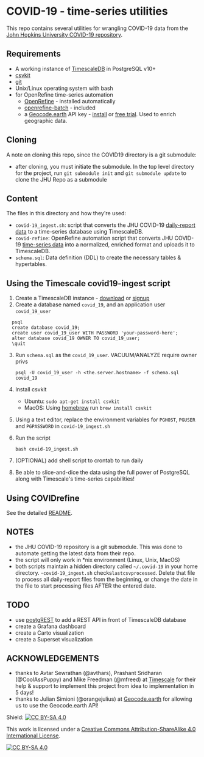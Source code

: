 # COVID-19 - time-series utilities

This repo contains several utilities for wrangling COVID-19 data from the [John Hopkins University COVID-19 repository](https://github.com/CSSEGISandData/COVID-19). 

## Requirements
* A working instance of [TimescaleDB](https://docs.timescale.com) in PostgreSQL v10+
* [csvkit](https://csvkit.readthedocs.io/en/latest/)
* [git](https://git-scm.com/)
* Unix/Linux operating system with bash 
* for OpenRefine time-series automation
  - [OpenRefine](http://openrefine.org) - installed automatically
  - [openrefine-batch](https://github.com/opencultureconsulting/openrefine-batch) - included
  - a [Geocode.earth](https://geocode.earth) API key - [install](https://github.com/pelias/pelias) or [free trial](https://geocode.earth/invite/request?referrer=datHere). Used to enrich geographic data.

## Cloning
A note on cloning this repo, since the COVID19 directory is a git submodule:

* after cloning, you must initiate the submodule. In the top level directory for the project, run `git submodule init` and `git submodule update` to clone the JHU Repo as a submodule 

## Content
The files in this directory and how they're used:

* `covid-19_ingest.sh`: script that converts the JHU COVID-19 [daily-report data](https://github.com/CSSEGISandData/COVID-19/tree/master/csse_covid_19_data/csse_covid_19_daily_reports) to a time-series database using TimescaleDB.
* `covid-refine`:   OpenRefine automation script that converts JHU COVID-19 [time-series data](https://github.com/CSSEGISandData/COVID-19/tree/master/csse_covid_19_data/csse_covid_19_time_series) into a normalized, enriched format and uploads it to TimescaleDB. 
* `schema.sql`: Data definition (DDL) to create the necessary tables & hypertables.

## Using the Timescale covid19-ingest script
1. Create a TimescaleDB instance - [download](https://docs.timescale.com/latest/getting-started/installation) or [signup](https://www.timescale.com/cloud-signup)
2. Create a database named `covid_19`, and an application user `covid_19_user`

```
  psql
  create database covid_19;
  create user covid_19_user WITH PASSWORD 'your-password-here';
  alter database covid_19 OWNER TO covid_19_user;
  \quit
```

3. Run `schema.sql` as the `covid_19_user`. VACUUM/ANALYZE require owner privs 

   `psql -U covid_19_user -h <the.server.hostname> -f schema.sql covid_19`
   
   
4. Install csvkit

    - Ubuntu: `sudo apt-get install csvkit`
    - MacOS: Using [homebrew](https://brew.sh/) run `brew install csvkit`

5. Using a text editor, replace the environment variables for `PGHOST`, `PGUSER` and `PGPASSWORD` in `covid-19_ingest.sh`

6. Run the script 

   `bash covid-19_ingest.sh`

7. (OPTIONAL) add shell script to crontab to run daily

8. Be able to slice-and-dice the data using the full power of PostgreSQL along with Timescale's time-series capabilities!

## Using COVIDrefine 
See the detailed [README](covid19-refine/).

## NOTES
 - the JHU COVID-19 repository is a git submodule. This was done to automate getting the latest data from their repo.
 - the script will only work in \*nix environment (Linux, Unix, MacOS)
 - both scripts maintain a hidden directory called `~/.covid-19` in your home directory. 
   -`covid-19_ingest.sh` checks`lastcsvprocessed`.  Delete that file to process all daily-report files from the beginning, or change the date in the file to start processing files AFTER the entered date.  

## TODO
 - use [postgREST](http://postgrest.org) to add a REST API in front of TimescaleDB database
 - create a Grafana dashboard
 - create a Carto visualization
 - create a Superset visualization

 ## ACKNOWLEDGEMENTS
  - thanks to Avtar Sewrathan (@avthars), Prashant Sridharan (@CoolAssPuppy) and Mike Freedman (@mfreed) at [Timescale](https://timescale.com) for their help & support to implement this project from idea to implementation in 5 days!
  - thanks to Julian Simioni (@orangejulius) at [Geocode.earth](https://geocode.earth) for allowing us to use the Geocode.earth API!


Shield: [![CC BY-SA 4.0][cc-by-sa-shield]][cc-by-sa]

This work is licensed under a [Creative Commons Attribution-ShareAlike 4.0
International License][cc-by-sa].

[![CC BY-SA 4.0][cc-by-sa-image]][cc-by-sa]

[cc-by-sa]: http://creativecommons.org/licenses/by-sa/4.0/
[cc-by-sa-image]: https://licensebuttons.net/l/by-sa/4.0/88x31.png
[cc-by-sa-shield]: https://img.shields.io/badge/License-CC%20BY--SA%204.0-lightgrey.svg

